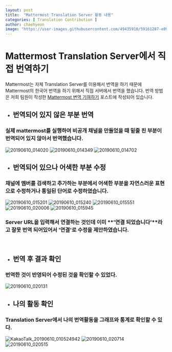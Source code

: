 ```yaml
---
layout: post
title:  "Mattermost Translation Server 활동 내용"
categories: [ Translation Contribution ]
author: chaehyeon
image: "https://user-images.githubusercontent.com/49435910/59161287-e098d100-8b1b-11e9-9b2e-fc3422d74988.png"
---
```


# Mattermost Translation Server에서 직접 번역하기

Mattermost는 자체 Translation Server를 이용해서 번역을 하기 때문에 Mattermost의 한국어 번역을 하기 위해서 직접 서버에서 번역을 했습니다. 번역 방법은 저희 팀원이 작성한 [Mattermost 변역 기여하기](https://19-1-skku-oss.github.io/2019-1-OSS-L4/Mattermost_Translation/) 포스트에 작성되어 있습니다.  

* ## 번역되어 있지 않은 부분 번역

### 실제 mattermost를 실행하여 비공개 채널을 만들었을 때 밑줄 친 부분이 번역되어 있지 않아서 번역했습니다.  
![20190610_014020](https://user-images.githubusercontent.com/49435910/59161683-c1507280-8b20-11e9-927a-404e216cbab7.png)
![20190610_014349](https://user-images.githubusercontent.com/49435910/59161726-3ae86080-8b21-11e9-9a6a-9731cd212c1d.png)
![20190610_014702](https://user-images.githubusercontent.com/49435910/59161766-aa5e5000-8b21-11e9-895e-eea13ea00efd.png)
<br>

* ## 번역되어 있으나 어색한 부분 수정  

### 채널에 멤버를 검색하고 추가하는 부분에서 어색한 부분을 자연스러운 표현으로 수정하거나 통일된 단어로 수정하였습니다.
![20190610_015201](https://user-images.githubusercontent.com/49435910/59161829-5b64ea80-8b22-11e9-8d14-8de353ee777e.png)
![20190610_015240](https://user-images.githubusercontent.com/49435910/59161834-72a3d800-8b22-11e9-9e5e-e083374de2b2.png)
![20190610_015551](https://user-images.githubusercontent.com/49435910/59161877-e3e38b00-8b22-11e9-941e-dafb947ac700.png)
![20190610_020006](https://user-images.githubusercontent.com/49435910/59161910-80a62880-8b23-11e9-8750-a665a31913f2.png)
![20190610_015945](https://user-images.githubusercontent.com/49435910/59161911-8865cd00-8b23-11e9-9bf6-ced2102f7038.png)
### Server URL을 입력해서 연결하는 것인데 이미 **'연결 되었습니다'**라고 잘못 번역 되어있어서 '연결'로 수정을 제안하였습니다.
<br>

* ## 번역 후 결과 확인
### 번역한 것이 반영되어 수정된 것을 확인할 수 있었다.
![20190610_020131](https://user-images.githubusercontent.com/49435910/59161921-af240380-8b23-11e9-9765-834487253014.png)

* ## 나의 활동 확인

### Translation Server에서 나의 번역활동을 그래프와 통계로 확인할 수 있다.
![KakaoTalk_20190610_010524942](https://user-images.githubusercontent.com/49435910/59161940-ebeffa80-8b23-11e9-8664-fc24b8153e8f.png)
![20190610_020714](https://user-images.githubusercontent.com/49435910/59161990-8a7c5b80-8b24-11e9-9ae8-a922dfc253d8.png)
![20190610_020515](https://user-images.githubusercontent.com/49435910/59161961-34a7b380-8b24-11e9-93c0-073082663c3a.png)
